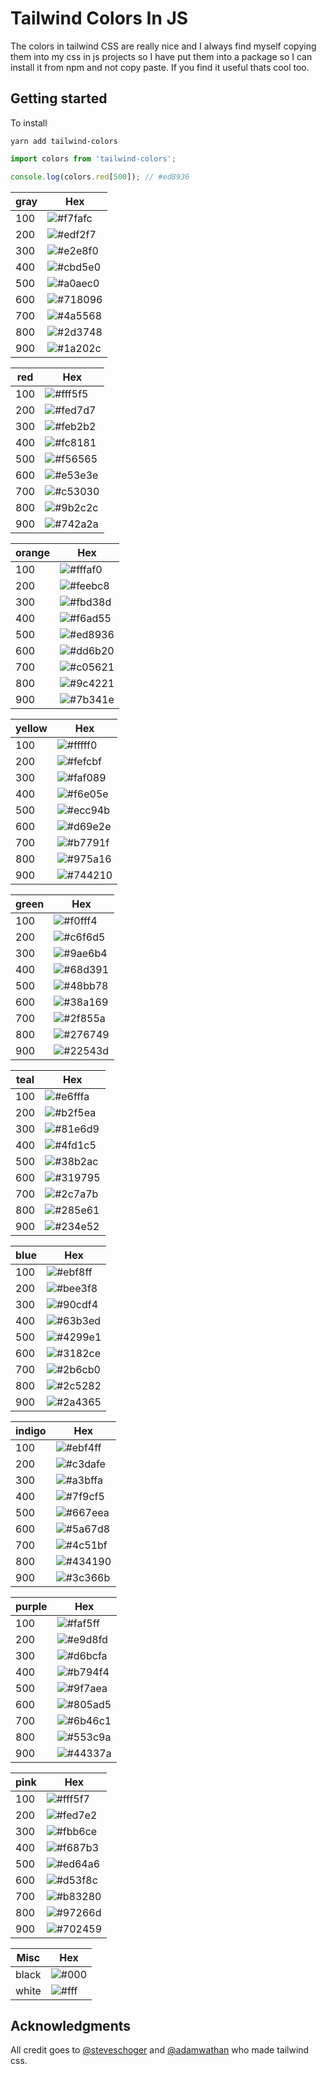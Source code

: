 # Tailwind Colors In JS

The colors in tailwind CSS are really nice and I always find myself copying them into my css in js projects so I have put them into a package so I can install it from npm and not copy paste. If you find it useful thats cool too.

## Getting started

To install

```
yarn add tailwind-colors
```


```js
import colors from 'tailwind-colors';

console.log(colors.red[500]); // #ed8936

```


  
| gray  | Hex  |
  |---|---|
  |  100 |  ![#f7fafc](https://placehold.it/15/f7fafc/000000?text=+) |
  |  200 |  ![#edf2f7](https://placehold.it/15/edf2f7/000000?text=+) |
  |  300 |  ![#e2e8f0](https://placehold.it/15/e2e8f0/000000?text=+) |
  |  400 |  ![#cbd5e0](https://placehold.it/15/cbd5e0/000000?text=+) |
  |  500 |  ![#a0aec0](https://placehold.it/15/a0aec0/000000?text=+) |
  |  600 |  ![#718096](https://placehold.it/15/718096/000000?text=+) |
  |  700 |  ![#4a5568](https://placehold.it/15/4a5568/000000?text=+) |
  |  800 |  ![#2d3748](https://placehold.it/15/2d3748/000000?text=+) |
  |  900 |  ![#1a202c](https://placehold.it/15/1a202c/000000?text=+) |
  


| red  | Hex  |
  |---|---|
  |  100 |  ![#fff5f5](https://placehold.it/15/fff5f5/000000?text=+) |
  |  200 |  ![#fed7d7](https://placehold.it/15/fed7d7/000000?text=+) |
  |  300 |  ![#feb2b2](https://placehold.it/15/feb2b2/000000?text=+) |
  |  400 |  ![#fc8181](https://placehold.it/15/fc8181/000000?text=+) |
  |  500 |  ![#f56565](https://placehold.it/15/f56565/000000?text=+) |
  |  600 |  ![#e53e3e](https://placehold.it/15/e53e3e/000000?text=+) |
  |  700 |  ![#c53030](https://placehold.it/15/c53030/000000?text=+) |
  |  800 |  ![#9b2c2c](https://placehold.it/15/9b2c2c/000000?text=+) |
  |  900 |  ![#742a2a](https://placehold.it/15/742a2a/000000?text=+) |
  


| orange  | Hex  |
  |---|---|
  |  100 |  ![#fffaf0](https://placehold.it/15/fffaf0/000000?text=+) |
  |  200 |  ![#feebc8](https://placehold.it/15/feebc8/000000?text=+) |
  |  300 |  ![#fbd38d](https://placehold.it/15/fbd38d/000000?text=+) |
  |  400 |  ![#f6ad55](https://placehold.it/15/f6ad55/000000?text=+) |
  |  500 |  ![#ed8936](https://placehold.it/15/ed8936/000000?text=+) |
  |  600 |  ![#dd6b20](https://placehold.it/15/dd6b20/000000?text=+) |
  |  700 |  ![#c05621](https://placehold.it/15/c05621/000000?text=+) |
  |  800 |  ![#9c4221](https://placehold.it/15/9c4221/000000?text=+) |
  |  900 |  ![#7b341e](https://placehold.it/15/7b341e/000000?text=+) |
  


| yellow  | Hex  |
  |---|---|
  |  100 |  ![#fffff0](https://placehold.it/15/fffff0/000000?text=+) |
  |  200 |  ![#fefcbf](https://placehold.it/15/fefcbf/000000?text=+) |
  |  300 |  ![#faf089](https://placehold.it/15/faf089/000000?text=+) |
  |  400 |  ![#f6e05e](https://placehold.it/15/f6e05e/000000?text=+) |
  |  500 |  ![#ecc94b](https://placehold.it/15/ecc94b/000000?text=+) |
  |  600 |  ![#d69e2e](https://placehold.it/15/d69e2e/000000?text=+) |
  |  700 |  ![#b7791f](https://placehold.it/15/b7791f/000000?text=+) |
  |  800 |  ![#975a16](https://placehold.it/15/975a16/000000?text=+) |
  |  900 |  ![#744210](https://placehold.it/15/744210/000000?text=+) |
  


| green  | Hex  |
  |---|---|
  |  100 |  ![#f0fff4](https://placehold.it/15/f0fff4/000000?text=+) |
  |  200 |  ![#c6f6d5](https://placehold.it/15/c6f6d5/000000?text=+) |
  |  300 |  ![#9ae6b4](https://placehold.it/15/9ae6b4/000000?text=+) |
  |  400 |  ![#68d391](https://placehold.it/15/68d391/000000?text=+) |
  |  500 |  ![#48bb78](https://placehold.it/15/48bb78/000000?text=+) |
  |  600 |  ![#38a169](https://placehold.it/15/38a169/000000?text=+) |
  |  700 |  ![#2f855a](https://placehold.it/15/2f855a/000000?text=+) |
  |  800 |  ![#276749](https://placehold.it/15/276749/000000?text=+) |
  |  900 |  ![#22543d](https://placehold.it/15/22543d/000000?text=+) |
  


| teal  | Hex  |
  |---|---|
  |  100 |  ![#e6fffa](https://placehold.it/15/e6fffa/000000?text=+) |
  |  200 |  ![#b2f5ea](https://placehold.it/15/b2f5ea/000000?text=+) |
  |  300 |  ![#81e6d9](https://placehold.it/15/81e6d9/000000?text=+) |
  |  400 |  ![#4fd1c5](https://placehold.it/15/4fd1c5/000000?text=+) |
  |  500 |  ![#38b2ac](https://placehold.it/15/38b2ac/000000?text=+) |
  |  600 |  ![#319795](https://placehold.it/15/319795/000000?text=+) |
  |  700 |  ![#2c7a7b](https://placehold.it/15/2c7a7b/000000?text=+) |
  |  800 |  ![#285e61](https://placehold.it/15/285e61/000000?text=+) |
  |  900 |  ![#234e52](https://placehold.it/15/234e52/000000?text=+) |
  


| blue  | Hex  |
  |---|---|
  |  100 |  ![#ebf8ff](https://placehold.it/15/ebf8ff/000000?text=+) |
  |  200 |  ![#bee3f8](https://placehold.it/15/bee3f8/000000?text=+) |
  |  300 |  ![#90cdf4](https://placehold.it/15/90cdf4/000000?text=+) |
  |  400 |  ![#63b3ed](https://placehold.it/15/63b3ed/000000?text=+) |
  |  500 |  ![#4299e1](https://placehold.it/15/4299e1/000000?text=+) |
  |  600 |  ![#3182ce](https://placehold.it/15/3182ce/000000?text=+) |
  |  700 |  ![#2b6cb0](https://placehold.it/15/2b6cb0/000000?text=+) |
  |  800 |  ![#2c5282](https://placehold.it/15/2c5282/000000?text=+) |
  |  900 |  ![#2a4365](https://placehold.it/15/2a4365/000000?text=+) |
  


| indigo  | Hex  |
  |---|---|
  |  100 |  ![#ebf4ff](https://placehold.it/15/ebf4ff/000000?text=+) |
  |  200 |  ![#c3dafe](https://placehold.it/15/c3dafe/000000?text=+) |
  |  300 |  ![#a3bffa](https://placehold.it/15/a3bffa/000000?text=+) |
  |  400 |  ![#7f9cf5](https://placehold.it/15/7f9cf5/000000?text=+) |
  |  500 |  ![#667eea](https://placehold.it/15/667eea/000000?text=+) |
  |  600 |  ![#5a67d8](https://placehold.it/15/5a67d8/000000?text=+) |
  |  700 |  ![#4c51bf](https://placehold.it/15/4c51bf/000000?text=+) |
  |  800 |  ![#434190](https://placehold.it/15/434190/000000?text=+) |
  |  900 |  ![#3c366b](https://placehold.it/15/3c366b/000000?text=+) |
  


| purple  | Hex  |
  |---|---|
  |  100 |  ![#faf5ff](https://placehold.it/15/faf5ff/000000?text=+) |
  |  200 |  ![#e9d8fd](https://placehold.it/15/e9d8fd/000000?text=+) |
  |  300 |  ![#d6bcfa](https://placehold.it/15/d6bcfa/000000?text=+) |
  |  400 |  ![#b794f4](https://placehold.it/15/b794f4/000000?text=+) |
  |  500 |  ![#9f7aea](https://placehold.it/15/9f7aea/000000?text=+) |
  |  600 |  ![#805ad5](https://placehold.it/15/805ad5/000000?text=+) |
  |  700 |  ![#6b46c1](https://placehold.it/15/6b46c1/000000?text=+) |
  |  800 |  ![#553c9a](https://placehold.it/15/553c9a/000000?text=+) |
  |  900 |  ![#44337a](https://placehold.it/15/44337a/000000?text=+) |
  


| pink  | Hex  |
  |---|---|
  |  100 |  ![#fff5f7](https://placehold.it/15/fff5f7/000000?text=+) |
  |  200 |  ![#fed7e2](https://placehold.it/15/fed7e2/000000?text=+) |
  |  300 |  ![#fbb6ce](https://placehold.it/15/fbb6ce/000000?text=+) |
  |  400 |  ![#f687b3](https://placehold.it/15/f687b3/000000?text=+) |
  |  500 |  ![#ed64a6](https://placehold.it/15/ed64a6/000000?text=+) |
  |  600 |  ![#d53f8c](https://placehold.it/15/d53f8c/000000?text=+) |
  |  700 |  ![#b83280](https://placehold.it/15/b83280/000000?text=+) |
  |  800 |  ![#97266d](https://placehold.it/15/97266d/000000?text=+) |
  |  900 |  ![#702459](https://placehold.it/15/702459/000000?text=+) |



| Misc  | Hex  |
  |---|---|
|  black |  ![#000](https://placehold.it/15/000/000000?text=+) |
|  white |  ![#fff](https://placehold.it/15/fff/000000?text=+) |

## Acknowledgments

All credit goes to [@steveschoger](https://twitter.com/steveschoger) and [@adamwathan](https://twitter.com/adamwathan) who made tailwind css.
